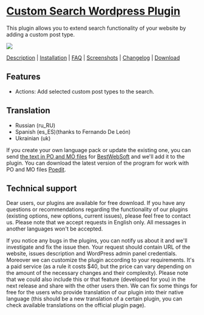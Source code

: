 <a href="http://bestwebsoft.com/plugin/custom-search-plugin/" target=_blank>Custom Search Wordpress Plugin</a>
==============================

This plugin allows you to extend search functionality of your website by adding a custom post type. 

<img src="http://bestwebsoft.com/wp-content/uploads/2012/02/custom-search-plugin.jpg" />

<a href="http://bestwebsoft.com/products/custom-search/description" target=_blank>Description</a> | 
<a href="http://bestwebsoft.com/products/custom-search/installation" target=_blank>Installation</a> | 
<a href="http://bestwebsoft.com/products/custom-search/faq" target=_blank>FAQ</a> | 
<a href="http://bestwebsoft.com/products/custom-search/screenshots" target=_blank>Screenshots</a> | 
<a href="http://bestwebsoft.com/products/custom-search/changelog" target=_blank>Changelog</a> | 
<a href="http://bestwebsoft.com/products/custom-search/download" target=_blank>Download</a>


Features
-----------------------------
* Actions: Add selected custom post types to the search.


Translation
-----------------------------
* Russian (ru_RU)
* Spanish (es_ES)(thanks to Fernando De León)
* Ukrainian (uk)

If you create your own language pack or update the existing one, you can send <a href="http://codex.wordpress.org/Translating_WordPress" target="_blank">the text in PO and MO files</a> for <a href="http://support.bestwebsoft.com" target="_blank">BestWebSoft</a> and we'll add it to the plugin. You can download the latest version of the program for work with PO and MO files <a href="http://www.poedit.net/download.php" target="_blank">Poedit</a>.


Technical support
-----------------------------
Dear users, our plugins are available for free download. If you have any questions or recommendations regarding the functionality of our plugins (existing options, new options, current issues), please feel free to contact us. Please note that we accept requests in English only. All messages in another languages won't be accepted.

If you notice any bugs in the plugins, you can notify us about it and we'll investigate and fix the issue then. Your request should contain URL of the website, issues description and WordPress admin panel credentials.
Moreover we can customize the plugin according to your requirements. It's a paid service (as a rule it costs $40, but the price can vary depending on the amount of the necessary changes and their complexity). Please note that we could also include this or that feature (developed for you) in the next release and share with the other users then. 
We can fix some things for free for the users who provide translation of our plugin into their native language (this should be a new translation of a certain plugin, you can check available translations on the official plugin page).
